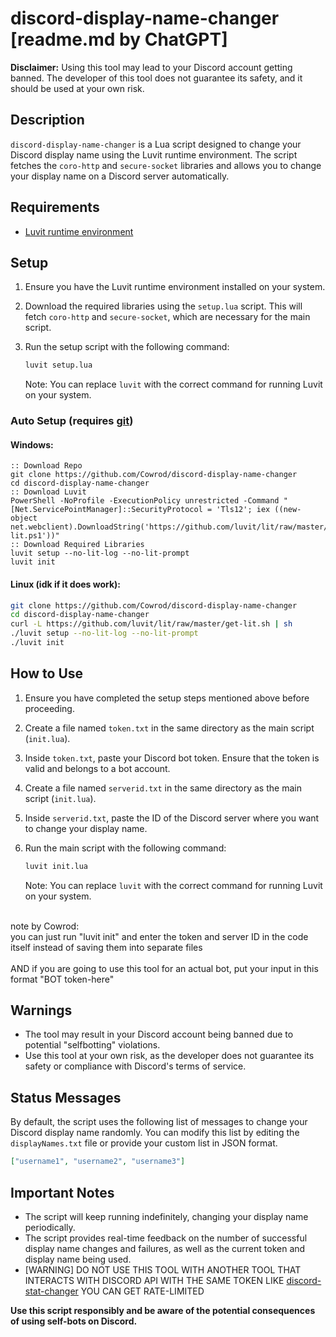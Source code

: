 # discord-display-name-changer [readme.md by ChatGPT]

**Disclaimer:** Using this tool may lead to your Discord account getting banned. The developer of this tool does not guarantee its safety, and it should be used at your own risk.

## Description

`discord-display-name-changer` is a Lua script designed to change your Discord display name using the Luvit runtime environment. The script fetches the `coro-http` and `secure-socket` libraries and allows you to change your display name on a Discord server automatically.

## Requirements

- [Luvit runtime environment](https://luvit.io/)

## Setup

1. Ensure you have the Luvit runtime environment installed on your system.
2. Download the required libraries using the `setup.lua` script. This will fetch `coro-http` and `secure-socket`, which are necessary for the main script.
3. Run the setup script with the following command:

   ```sh
   luvit setup.lua
   ```

   Note: You can replace `luvit` with the correct command for running Luvit on your system.

### Auto Setup (requires [git](https://git-scm.com))

#### Windows:

```batch
:: Download Repo
git clone https://github.com/Cowrod/discord-display-name-changer
cd discord-display-name-changer
:: Download Luvit
PowerShell -NoProfile -ExecutionPolicy unrestricted -Command "[Net.ServicePointManager]::SecurityProtocol = 'Tls12'; iex ((new-object net.webclient).DownloadString('https://github.com/luvit/lit/raw/master/get-lit.ps1'))"
:: Download Required Libraries
luvit setup --no-lit-log --no-lit-prompt
luvit init
```

#### Linux (idk if it does work):

```sh
git clone https://github.com/Cowrod/discord-display-name-changer
cd discord-display-name-changer
curl -L https://github.com/luvit/lit/raw/master/get-lit.sh | sh
./luvit setup --no-lit-log --no-lit-prompt
./luvit init
```

## How to Use

1. Ensure you have completed the setup steps mentioned above before proceeding.
2. Create a file named `token.txt` in the same directory as the main script (`init.lua`).
3. Inside `token.txt`, paste your Discord bot token. Ensure that the token is valid and belongs to a bot account.
4. Create a file named `serverid.txt` in the same directory as the main script (`init.lua`).
5. Inside `serverid.txt`, paste the ID of the Discord server where you want to change your display name.
6. Run the main script with the following command:

   ```sh
   luvit init.lua
   ```

   Note: You can replace `luvit` with the correct command for running Luvit on your system.

<br/>note by Cowrod: <br/>
you can just run "luvit init" and enter the token and server ID in the code itself instead of saving them into separate files<br/>
<br/>AND if you are going to use this tool for an actual bot, put your input in this format "BOT token-here"

## Warnings

- The tool may result in your Discord account being banned due to potential "selfbotting" violations.
- Use this tool at your own risk, as the developer does not guarantee its safety or compliance with Discord's terms of service.

## Status Messages

By default, the script uses the following list of messages to change your Discord display name randomly. You can modify this list by editing the `displayNames.txt` file or provide your custom list in JSON format.

```json
["username1", "username2", "username3"]
```

## Important Notes

- The script will keep running indefinitely, changing your display name periodically.
- The script provides real-time feedback on the number of successful display name changes and failures, as well as the current token and display name being used.
- [WARNING] DO NOT USE THIS TOOL WITH ANOTHER TOOL THAT INTERACTS WITH DISCORD API WITH THE SAME TOKEN LIKE [discord-stat-changer](https://github.com/Cowrod/discord-stat-changer) YOU CAN GET RATE-LIMITED

**Use this script responsibly and be aware of the potential consequences of using self-bots on Discord.**
